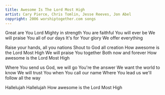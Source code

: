 ```yaml
---
title: Awesome Is The Lord Most High
artist: Cary Pierce, Chris Tomlin, Jesse Reeves, Jon Abel
copyright: 2006 worshiptogether.com songs
---
```


Great are You Lord
Mighty in strength
You are faithful
You will ever be
We will praise You all of our days
It's for Your glory
We offer everything

Raise your hands, all you nations
Shout to God all creation
How awesome is the Lord Most High
We will praise You together
Both now and forever
How awesome is the Lord Most High

Where You send us
God, we will go
You're the answer
We want the world to know
We will trust You when You call our name
Where You lead us we'll follow all the way

Hallelujah
Hallelujah
How awesome is the Lord Most High

